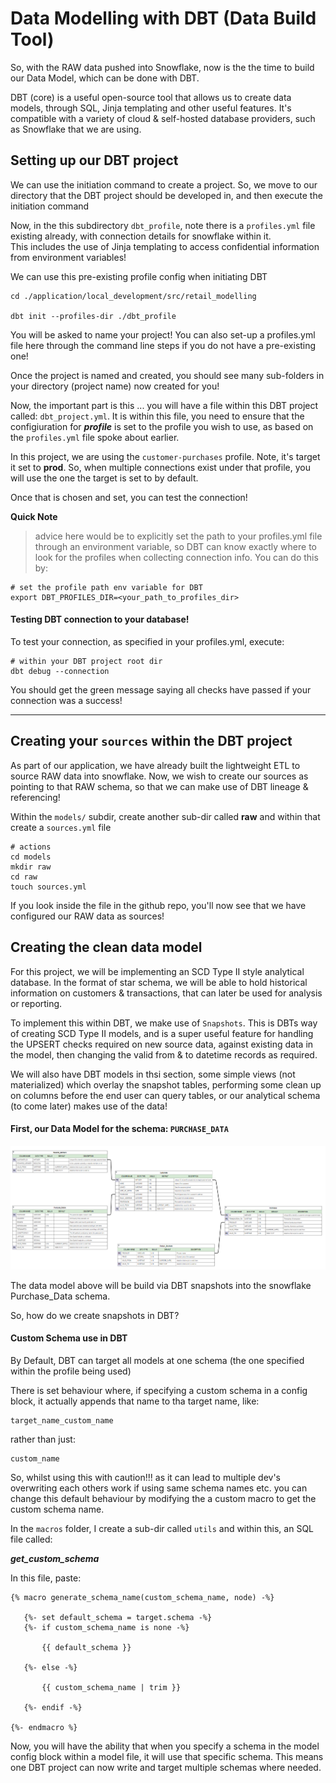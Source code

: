 # Data Modelling with DBT (Data Build Tool)

So, with the RAW data pushed into Snowflake, now is the the time to build our Data Model, which can be done with DBT.<br>

DBT (core) is a useful open-source tool that allows us to create data models, through SQL, Jinja templating and other useful features. It's compatible with a variety of cloud & self-hosted database providers, such as Snowflake that we are using.

## Setting up our DBT project

We can use the initiation command to create a project. So, we move to our directory that the DBT project should be developed in, and then execute the initiation command

Now, in the this subdirectory `dbt_profile`, note there is a `profiles.yml` file existing already, with connection details for snowflake within it.<br>
This includes the use of Jinja templating to access confidential information from environment variables!<br>

We can use this pre-existing profile config when initiating DBT<br>

```
cd ./application/local_development/src/retail_modelling 

dbt init --profiles-dir ./dbt_profile 
```

You will be asked to name your project! You can also set-up a profiles.yml file here through the command line steps if you do not have a pre-existing one!

Once the project is named and created, you should see many sub-folders in your directory (project name) now created for you!

Now, the important part is this ... you will have a file within this DBT project called: `dbt_project.yml`. It is within this file, you need to ensure that the configiuration for ***profile*** is set to the profile you wish to use, as based on the `profiles.yml` file spoke about earlier. 

In this project, we are using the `customer-purchases` profile. Note, it's target it set to **prod**. So, when multiple connections exist under that profile, you will use the one the target is set to by default. 

Once that is chosen and set, you can test the connection!

**Quick Note**

> advice here would be to explicitly set the path to your profiles.yml file through an environment variable, so DBT can know exactly where to look for the profiles when collecting connection info. You can do this by:

```
# set the profile path env variable for DBT 
export DBT_PROFILES_DIR=<your_path_to_profiles_dir>
```


#### Testing DBT connection to your database!

To test your connection, as specified in your profiles.yml, execute:

```
# within your DBT project root dir
dbt debug --connection
```

You should get the green message saying all checks have passed if your connection was a success! 

---------

## Creating your `sources` within the DBT project

As part of our application, we have already built the lightweight ETL to source RAW data into snowflake. Now, we wish to create our sources as pointing to that RAW schema, so that we can make use of DBT lineage & referencing!

Within the `models/` subdir, create another sub-dir called **raw** and within that create a `sources.yml` file

```
# actions
cd models
mkdir raw 
cd raw
touch sources.yml 
```

If you look inside the file in the github repo, you'll now see that we have configured our RAW data as sources!


## Creating the clean data model

For this project, we will be implementing an SCD Type II style analytical database. In the format of star schema, we will be able to hold historical information on customers & transactions, that can later be used for analysis or reporting.

To implement this within DBT, we make use of `Snapshots`. This is DBTs way of creating SCD Type II models, and is a super useful feature for handling the UPSERT checks required on new source data, against existing data in the model, then changing the valid from & to datetime records as required.

We will also have DBT models in thsi section, some simple views (not materialized) which overlay the snapshot tables, performing some clean up on columns before the end user can query tables, or our analytical schema (to come later) makes use of the data!

#### First, our Data Model for the schema: `PURCHASE_DATA`

![Schema_Pic](./customer_purchases/images/Purchase_Data_Schema.png)


The data model above will be build via DBT snapshots into the snowflake Purchase_Data schema.

So, how do we create snapshots in DBT?


#### Custom Schema use in DBT

By Default, DBT can target all models at one schema (the one specified within the profile being used)<br>

There is set behaviour where, if specifying a custom schema in a config block, it actually appends that name to tha target name, like:

```
target_name_custom_name
```

rather than just:

```
custom_name
```

So, whilst using this with caution!!! as it can lead to multiple dev's overwriting each others work if using same schema names etc. you can change this default behaviour by modifying the a custom macro to get the custom schema name.

In the `macros` folder, I create a sub-dir called `utils` and within this, an SQL file called:

***get_custom_schema***

In this file, paste:

```
{% macro generate_schema_name(custom_schema_name, node) -%}

   {%- set default_schema = target.schema -%}
   {%- if custom_schema_name is none -%}

       {{ default_schema }}

   {%- else -%}

       {{ custom_schema_name | trim }}

   {%- endif -%}

{%- endmacro %}
```

Now, you will have the ability that when you specify a schema in the model config block within a model file, it will use that specific schema. This means one DBT project can now write and target multiple schemas where needed.
